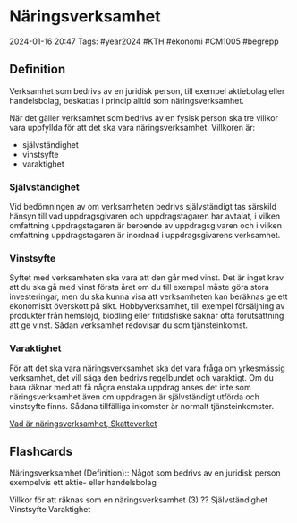# Näringsverksamhet

2024-01-16 20:47
Tags: #year2024 #KTH #ekonomi #CM1005 #begrepp

## Definition

Verksamhet som bedrivs av en juridisk person, till exempel aktiebolag eller handelsbolag, beskattas i princip alltid som näringsverksamhet.

När det gäller verksamhet som bedrivs av en fysisk person ska tre villkor vara uppfyllda för att det ska vara näringsverksamhet. Villkoren är:

- självständighet
- vinstsyfte
- varaktighet

### Självständighet

Vid bedömningen av om verksamheten bedrivs självständigt tas särskild hänsyn till vad uppdragsgivaren och uppdragstagaren har avtalat, i vilken omfattning uppdragstagaren är beroende av uppdragsgivaren och i vilken omfattning uppdragstagaren är inordnad i uppdragsgivarens verksamhet.

### Vinstsyfte

Syftet med verksamheten ska vara att den går med vinst. Det är inget krav att du ska gå med vinst första året om du till exempel måste göra stora investeringar, men du ska kunna visa att verksamheten kan beräknas ge ett ekonomiskt överskott på sikt. Hobbyverksamhet, till exempel försäljning av produkter från hemslöjd, biodling eller fritidsfiske saknar ofta förutsättning att ge vinst. Sådan verksamhet redovisar du som tjänsteinkomst.

### Varaktighet

För att det ska vara näringsverksamhet ska det vara fråga om yrkesmässig verksamhet, det vill säga den bedrivs regelbundet och varaktigt. Om du bara räknar med att få några enstaka uppdrag anses det inte som näringsverksamhet även om uppdragen är självständigt utförda och vinstsyfte finns. Sådana tillfälliga inkomster är normalt tjänsteinkomster.

[Vad är näringsverksamhet, Skatteverket](https://skatteverket.se/foretag/drivaforetag/startaochregistrera/vadarnaringsverksamhet.4.6efe6285127ab4f1d25800025792.html)

## Flashcards

Näringsverksamhet (Definition):: Något som bedrivs av en juridisk person exempelvis ett aktie- eller handelsbolag
<!--SR:!2024-01-27,1,170!2024-02-07,12,270-->

Villkor för att räknas som en näringsverksamhet (3)
??
Självständighet
Vinstsyfte
Varaktighet
<!--SR:!2024-01-25,3,250!2024-01-25,3,250-->
